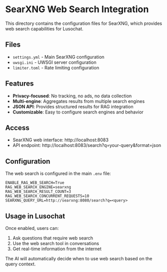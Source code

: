 # SearXNG Web Search Integration

This directory contains the configuration files for SearXNG, which provides web search capabilities for Lusochat.

## Files

- `settings.yml` - Main SearXNG configuration
- `uwsgi.ini` - UWSGI server configuration
- `limiter.toml` - Rate limiting configuration

## Features

- **Privacy-focused**: No tracking, no ads, no data collection
- **Multi-engine**: Aggregates results from multiple search engines
- **JSON API**: Provides structured results for RAG integration
- **Customizable**: Easy to configure search engines and behavior

## Access

- SearXNG web interface: http://localhost:8083
- API endpoint: http://localhost:8083/search?q=your-query&format=json

## Configuration

The web search is configured in the main `.env` file:

```env
ENABLE_RAG_WEB_SEARCH=True
RAG_WEB_SEARCH_ENGINE=searxng
RAG_WEB_SEARCH_RESULT_COUNT=3
RAG_WEB_SEARCH_CONCURRENT_REQUESTS=10
SEARXNG_QUERY_URL=http://searxng:8080/search?q=<query>
```

## Usage in Lusochat

Once enabled, users can:
1. Ask questions that require web search
2. Use the web search tool in conversations
3. Get real-time information from the internet

The AI will automatically decide when to use web search based on the query context.